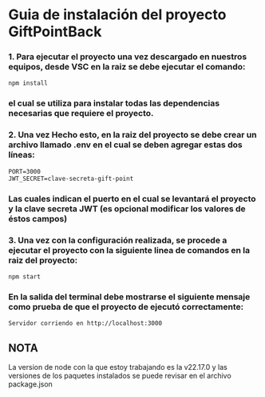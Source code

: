 # Guia de instalación del proyecto GiftPointBack

### 1. Para ejecutar el proyecto una vez descargado en nuestros equipos, desde VSC en la raiz se debe ejecutar el comando:  
```
npm install
```  
### el cual se utiliza para instalar todas las dependencias necesarias que requiere el proyecto.    
### 2. Una vez Hecho esto, en la raiz del proyecto se debe crear un archivo llamado .env en el cual se deben agregar estas dos líneas:  
```
PORT=3000
JWT_SECRET=clave-secreta-gift-point
```
### Las cuales indican el puerto en el cual se levantará el proyecto y la clave secreta JWT (es opcional modificar los valores de éstos campos)  
### 3. Una vez con la configuración realizada, se procede a ejecutar el proyecto con la siguiente linea de comandos en la raiz del proyecto:
```
npm start
```
### En la salida del terminal debe mostrarse el siguiente mensaje como prueba de que el proyecto de ejecutó correctamente:
```
Servidor corriendo en http://localhost:3000
```

## NOTA  
La version de node con la que estoy trabajando es la v22.17.0 y las versiones de los paquetes instalados se puede revisar en el archivo package.json
